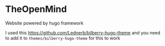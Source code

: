 # TheOpenMind
Website powered by hugo framework

I used this https://github.com/Lednerb/bilberry-hugo-theme and you need to add it to `themes/bilberry-hugo-theme` for this to work
